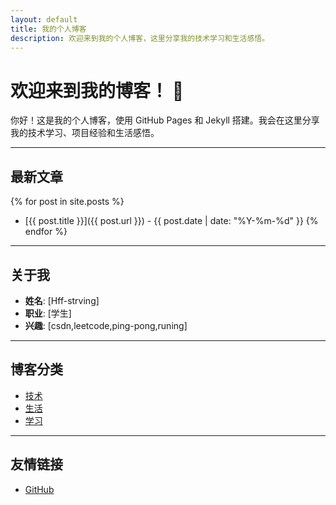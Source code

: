 ```yaml
---
layout: default
title: 我的个人博客
description: 欢迎来到我的个人博客，这里分享我的技术学习和生活感悟。
---
```


# 欢迎来到我的博客！ 👋

你好！这是我的个人博客，使用 GitHub Pages 和 Jekyll 搭建。我会在这里分享我的技术学习、项目经验和生活感悟。

---

## 最新文章

{% for post in site.posts %}
- [{{ post.title }}]({{ post.url }}) - {{ post.date | date: "%Y-%m-%d" }}
{% endfor %}

---

## 关于我

- **姓名**: [Hff-strving]
- **职业**: [学生]
- **兴趣**: [csdn,leetcode,ping-pong,runing]

---

## 博客分类

- [技术](#)
- [生活](#)
- [学习](#)

---

## 友情链接

- [GitHub](https://github.com/Hff-strving/skills-github-pages)
